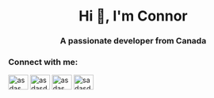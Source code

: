 <h1 align="center">Hi 👋, I'm Connor</h1>
<h3 align="center">A passionate developer from Canada</h3>

<h3 align="left">Connect with me:</h3>
<p align="left">
<a href="https://hashnode.com/asdas" target="blank"><img align="center" src="https://raw.githubusercontent.com/rahuldkjain/github-profile-readme-generator/master/src/images/icons/Social/hashnode.svg" alt="asdas" height="30" width="40" /></a>
<a href="https://www.youtube.com/c/asdasd" target="blank"><img align="center" src="https://raw.githubusercontent.com/rahuldkjain/github-profile-readme-generator/master/src/images/icons/Social/youtube.svg" alt="asdasd" height="30" width="40" /></a>
<a href="https://www.hackerrank.com/asdas" target="blank"><img align="center" src="https://raw.githubusercontent.com/rahuldkjain/github-profile-readme-generator/master/src/images/icons/Social/hackerrank.svg" alt="asdas" height="30" width="40" /></a>
<a href="https://www.leetcode.com/sadasd" target="blank"><img align="center" src="https://raw.githubusercontent.com/rahuldkjain/github-profile-readme-generator/master/src/images/icons/Social/leet-code.svg" alt="sadasd" height="30" width="40" /></a>
</p>
